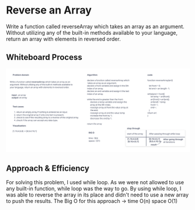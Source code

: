 # Reverse an Array
Write a function called reverseArray which takes an array as an argument. Without utilizing any of the built-in methods available to your language, return an array with elements in reversed order.

## Whiteboard Process
![array reverse whiteboard](../arrayReverse/assets/whiteboard.png)

## Approach & Efficiency
<!-- What approach did you take? Discuss Why. What is the Big O space/time for this approach? -->

For solving this problem, I used while loop. As we were not allowed to use any built-in function, while loop was the way to go. 
By using while loop, I was able to reverse the array in its place and didn't need to use a new array to push the results. 
The Big O for this approach -> time O(n)   space O(1)